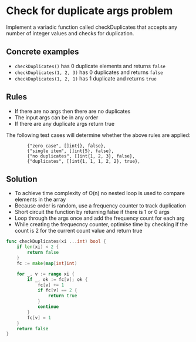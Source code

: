 # Check for duplicate args problem

Implement a variadic function called checkDuplicates that accepts any number of integer values and checks for duplication.

## Concrete examples
- `checkDuplicates()` has 0 duplicate elements and returns `false`
- `checkDuplicates(1, 2, 3)` has 0 duplicates and returns `false`
- `checkDuplicates(1, 2, 1)` has 1 duplicate and returns `true`

## Rules
- If there are no args then there are no duplicates
- The input args can be in any order
- If there are any duplicate args return true

The following test cases will determine whether the above rules are applied:

```
		{"zero case", []int{}, false},
		{"single item", []int{5}, false},
		{"no duplicates", []int{1, 2, 3}, false},
		{"duplicates", []int{1, 1, 1, 2, 2}, true},
```

## Solution
- To achieve time complexity of O(n) no nested loop is used to compare elements in the array
- Because order is random, use a frequency counter to track duplication
- Short circuit the function by returning false if there is 1 or 0 args
- Loop through the args once and add the frequency count for each arg
- While creating the frequecncy counter, optimise time by checking if the count is 2 for the current count value and return true
```go
func checkDuplicates(xi ...int) bool {
	if len(xi) < 2 {
		return false
	}
	fc := make(map[int]int)

	for _, v := range xi {
		if _, ok := fc[v]; ok {
			fc[v] += 1
			if fc[v] == 2 {
				return true
			}
			continue
		}
		fc[v] = 1
	}
	return false
}

```
